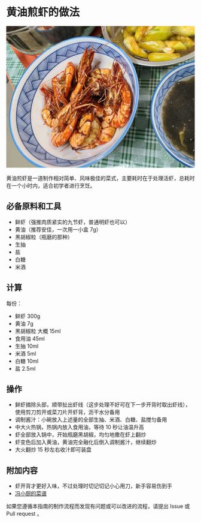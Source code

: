# 黄油煎虾的做法

![示例菜成品](./黄油煎虾.jpg)

黄油煎虾是一道制作相对简单、风味极佳的菜式，主要耗时在于处理活虾，总耗时在一个小时内，适合初学者进行烹饪。

## 必备原料和工具

- 鲜虾（强推肉质紧实的九节虾，普通明虾也可以）
- 黄油（推荐安佳，一次用一小盒 7g）
- 黑胡椒粒（瓶磨的那种）
- 生抽
- 盐
- 白糖
- 米酒

## 计算

每份：

- 鲜虾 300g
- 黄油 7g
- 黑胡椒粒 大概 15ml
- 食用油 45ml
- 生抽 10ml
- 米酒 5ml
- 白糖 10ml
- 盐 2.5ml

## 操作

- 鲜虾摘除头部，顺带扯出虾线（这步处理不好可在下一步开背时取出虾线），使用剪刀剪开或菜刀片开虾背，沥干水分备用
- 调制酱汁：小碗放入上述量的全部生抽、米酒、白糖、盐搅匀备用
- 中大火热锅，热锅内放入食用油，等待 10 秒让油温升高
- 虾全部放入锅中，开始瓶磨黑胡椒，均匀地撒在虾上翻炒
- 虾变色后加入黄油，黄油完全融化后倒入调制酱汁，继续翻炒
- 大火翻炒 15 秒左右收汁即可装盘

## 附加内容

- 虾开背才更好入味，不过处理时切记切记小心用刀，新手容易伤到手
- [冯小厨的菜谱](https://www.bilibili.com/video/BV1g541177cd)

如果您遵循本指南的制作流程而发现有问题或可以改进的流程，请提出 Issue 或 Pull request 。
